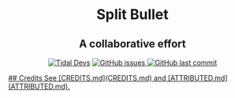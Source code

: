 <p align="center">
  <h1 align="center">Split Bullet</h1>
  <h2 align="center">A collaborative effort</h2>
  <p align="center">
    <a href="https://discord.gg/EyWgkcR"><img alt="Tidal Devs" src="https://img.shields.io/discord/718264431817261077"></a>
<a href="https://github.com/Tidal-Members/SplitBullet/issues"><img alt="GitHub issues" src="https://img.shields.io/github/issues-raw/Tidal-Members/SplitBullet">
  <img alt="GitHub last commit" src="https://img.shields.io/github/last-commit/Tidal-Members/SplitBullet">
  </p>
</p>
## Credits
See [CREDITS.md](CREDITS.md) and [ATTRIBUTED.md](ATTRIBUTED.md).
